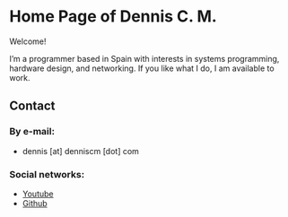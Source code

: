# Home Page of Dennis C. M.

Welcome!    

I’m a programmer based in Spain with interests in systems programming, hardware 
design, and networking. If you like what I do, I am available to work.
 
## Contact

### By e-mail:

- dennis [at] denniscm [dot] com

### Social networks:

- [Youtube](https://youtube.com/@denniscm6)
- [Github](https://github.com/denniscmcom)

